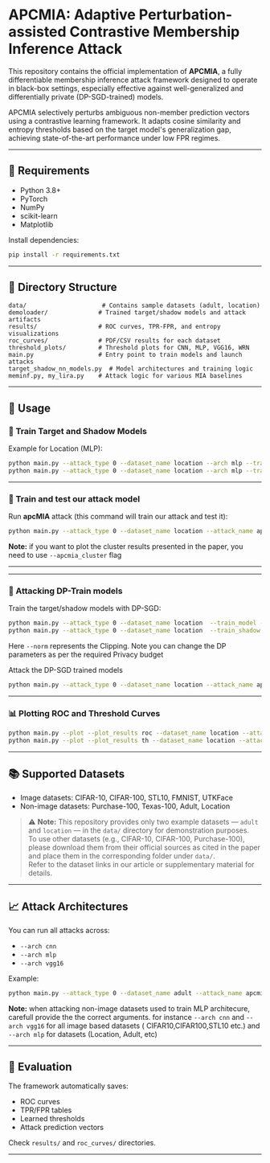 # APCMIA: Adaptive Perturbation-assisted Contrastive Membership Inference Attack

This repository contains the official implementation of **APCMIA**, a fully differentiable membership inference attack framework designed to operate in black-box settings, especially effective against well-generalized and differentially private (DP-SGD-trained) models.

APCMIA selectively perturbs ambiguous non-member prediction vectors using a contrastive learning framework. It adapts cosine similarity and entropy thresholds based on the target model's generalization gap, achieving state-of-the-art performance under low FPR regimes.

---

## 🧠 Requirements

- Python 3.8+
- PyTorch
- NumPy
- scikit-learn
- Matplotlib

Install dependencies:

```bash
pip install -r requirements.txt
```

---

## 📁 Directory Structure

```
data/                     # Contains sample datasets (adult, location)
demoloader/              # Trained target/shadow models and attack artifacts
results/                 # ROC curves, TPR-FPR, and entropy visualizations
roc_curves/              # PDF/CSV results for each dataset
threshold_plots/         # Threshold plots for CNN, MLP, VGG16, WRN
main.py                  # Entry point to train models and launch attacks
target_shadow_nn_models.py  # Model architectures and training logic
meminf.py, my_lira.py    # Attack logic for various MIA baselines
```

---

## 🏃 Usage

### 🔧 Train Target and Shadow Models

Example for Location (MLP):

```bash
python main.py --attack_type 0 --dataset_name location --arch mlp --train_model 
python main.py --attack_type 0 --dataset_name location --arch mlp --train_shadow

```

---

### 🚨 Train and test our attack model

Run **apcMIA** attack (this command will train our attack and test it):

```bash
python main.py --attack_type 0 --dataset_name location --attack_name apcmia --arch mlp --apcmia_cluster
```
**Note:** if you want to plot the cluster results presented in the paper, you need to use `--apcmia_cluster` flag

---

---

### 🚨 Attacking DP-Train models
Train the target/shadow models with DP-SGD:
```bash
python main.py --attack_type 0 --dataset_name location  --train_model --use_DP --noise 0.3 --norm 5 --delta 1e-5
python main.py --attack_type 0 --dataset_name location  --train_shadow --use_DP --noise 0.3 --norm 5 --delta 1e-5
```
Here `--norm` represents the Clipping. Note you can change the DP parameters as per the required Privacy budget 

Attack the DP-SGD trained models
```bash
python main.py --attack_type 0 --dataset_name location --attack_name apcmia --arch mlp --apcmia_cluster

```
---


### 📊 Plotting ROC and Threshold Curves

```bash
python main.py --plot --plot_results roc --dataset_name location --attack_name apcmia
python main.py --plot --plot_results th --dataset_name location --attack_name apcmia
```

---

## 📚 Supported Datasets

- Image datasets: CIFAR-10, CIFAR-100, STL10, FMNIST, UTKFace  
- Non-image datasets: Purchase-100, Texas-100, Adult, Location

> ⚠️ **Note:** This repository provides only two example datasets — `adult` and `location` — in the `data/` directory for demonstration purposes.  
To use other datasets (e.g., CIFAR-10, CIFAR-100, Purchase-100), please download them from their official sources as cited in the paper and place them in the corresponding folder under `data/`.  
Refer to the dataset links in our article or supplementary material for details.

---

## 📈 Attack Architectures

You can run all attacks across:

- `--arch cnn`
- `--arch mlp`
- `--arch vgg16`

Example:

```bash
python main.py --attack_type 0 --dataset_name adult --attack_name apcmia --arch mlp --apcmia_cluster
```
**Note:** when attacking non-image datasets used to train MLP architecure, carefull provide the the correct arguments. for instance `--arch cnn` and `--arch vgg16` for all image based datasets ( CIFAR10,CIFAR100,STL10 etc.) and `--arch mlp` for datasets (Location, Adult, etc)

---

## 🧪 Evaluation

The framework automatically saves:

- ROC curves
- TPR/FPR tables
- Learned thresholds
- Attack prediction vectors

Check `results/` and `roc_curves/` directories.

---

<!-- ## 📄 Citation

If you use this code, please cite our work:

> Khan et al. "Breaking the Shield of Generalization: Adaptive Perturbation-based Contrastive Membership Inference Attacks." ACM CCS 2025 (under review). -->
